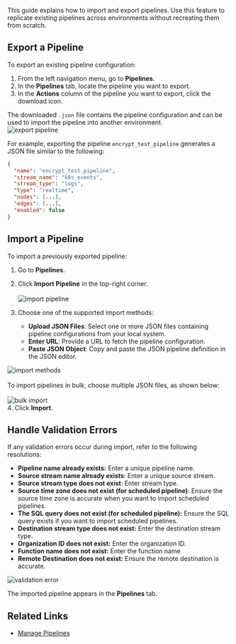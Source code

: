 This guide explains how to import and export pipelines. Use this feature to replicate existing pipelines across environments without recreating them from scratch.


## Export a Pipeline

To export an existing pipeline configuration:

1. From the left navigation menu, go to **Pipelines**.  
2. In the **Pipelines** tab, locate the pipeline you want to export.   
3. In the **Actions** column of the pipeline you want to export, click the download icon.  

The downloaded `.json` file contains the pipeline configuration and can be used to import the pipeline into another environment.<br>
![export pipeline](../../images/pipeline-import-export-1.png)  

For example, exporting the pipeline `encrypt_test_pipeline` generates a JSON file similar to the following:  
```json  
{  
  "name": "encrypt_test_pipeline",  
  "stream_name": "k8s_events",  
  "stream_type": "logs",  
  "type": "realtime",  
  "nodes": [...],  
  "edges": [...],  
  "enabled": false  
}  
```

## Import a Pipeline

To import a previously exported pipeline:

1. Go to **Pipelines**.  
2. Click **Import Pipeline** in the top-right corner.<br>  
   ![import pipeline](../../images/pipeline-import-export-2.jpg) 
3. Choose one of the supported import methods:  

    - **Upload JSON Files**: Select one or more JSON files containing pipeline configurations from your local system.  
    - **Enter URL**: Provide a URL to fetch the pipeline configuration.  
    - **Paste JSON Object**: Copy and paste the JSON pipeline definition in the JSON editor.

![import methods](../../images/pipeline-import-export-3.png)<br>  
To import pipelines in bulk, choose multiple JSON files, as shown below:<br>  
![bulk import](../../images/pipeline-import-export-4.png)  
4. Click **Import**.

## Handle Validation Errors

If any validation errors occur during import, refer to the following resolutions:

- **Pipeline name already exists:** Enter a unique pipeline name.  
- **Source stream name already exists**: Enter a unique source stream.   
- **Source stream type does not exist**: Enter stream type.    
- **Source time zone does not exist (for scheduled pipeline)**: Ensure the source time zone is accurate when you want to import scheduled pipelines.   
- **The SQL query does not exist (for scheduled pipeline):** Ensure the SQL query exists if you want to import scheduled pipelines.  
- **Destination stream type does not exist:** Enter the destination stream type.   
- **Organization ID does not exist:** Enter the organization ID.   
- **Function name does not exist:** Enter the function name  
- **Remote Destination does not exist:** Ensure the remote destination is accurate. 

![validation error](../../images/pipeline-import-export-5.png)

The imported pipeline appears in the **Pipelines** tab.   

## Related Links
- [Manage Pipelines](../manage-pipelines/)